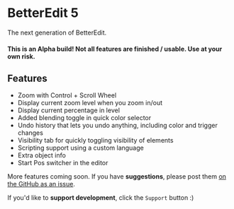 # BetterEdit 5

The next generation of BetterEdit.

#### <cr>This is an Alpha build! Not all features are finished / usable. Use at your own risk.</c>

## Features

 - Zoom with Control + Scroll Wheel
 - Display current zoom level when you zoom in/out
 - Display current percentage in level
 - Added blending toggle in quick color selector
 - Undo history that lets you undo anything, including color and trigger changes
 - Visibility tab for quickly toggling visibility of elements
 - Scripting support using a custom language
 - Extra object info
 - Start Pos switcher in the editor

More features coming soon. If you have <cr>**suggestions**</c>, please post them [on the GitHub as an issue](https://github.com/HJfod/BetterEdit/issues).

If you'd like to <cy>**support development**</c>, click the `Support` button :)
